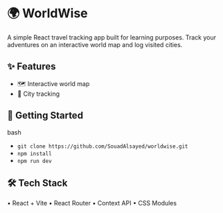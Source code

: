 # 🌍 WorldWise
A simple React travel tracking app built for learning purposes. Track your adventures on an interactive world map and log visited cities.


## ✨ Features
- 🗺️ Interactive world map
- 📍 City tracking


## 🚀 Getting Started
bash
- `git clone https://github.com/SouadAlsayed/worldwise.git`
- `npm install`
- `npm run dev`


## 🛠️ Tech Stack
• React + Vite • React Router • Context API • CSS Modules
